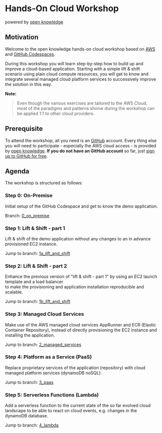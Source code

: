 # Hands-On Cloud Workshop
powered by [open knowledge](https://www.openknowledge.de)

## Motivation 

Welcome to the open knowledge hands-on cloud workshop based on [AWS](https://aws.amazon.com/console/) 
and [GitHub Codespaces](https://github.com/features/codespaces). 

During this workshop you will learn step-by-step how to build up and improve a cloud-based application. 
Starting with a simple lift & shift scenario using plain cloud compute resources, you will get to know and 
integrate several managed cloud platform services to successively improve the solution in this way.

**Note:** 
> Even though the various exercises are tailored to the AWS Cloud, most of the paradigms and patterns 
shonw during the workshop can be applied 1:1 to other cloud providers.

## Prerequisite

To attend the workshop, all you need is an [GitHub](https://github.com/) account. 
Every thing else you will need to participate - especially the AWS cloud access - is provided 
by [open knowledge](https://www.openknowledge.de). **If you do not have an GitHub account** so far, just [sign up to GitHub for free](https://github.com/).

## Agenda 

The workshop is structured as follows:

### Step 0: On-Premise

Initial setup of the GitHub Codespace and get to know the demo application.

Branch: [0_on_premise](https://github.com/openknowledge/workshop-cloud/tree/0_on_premises)

### Step 1: Lift & Shift - part 1

Lift & shift of the demo application without any changes to an in advance provisioned EC2 instance.

Jump to branch: [1a_lift_and_shift](https://github.com/openknowledge/workshop-cloud/tree/1a_lift_and_shift)


### Step 2: Lift & Shift - part 2

Enhance the previous version of "lift & shift - part 1" by using an EC2 launch template and a load balancer  
to make the provisioning and application installation reproducible and scalable.

Jump to branch: [1b_lift_and_shift](https://github.com/openknowledge/workshop-cloud/tree/1b_lift_and_shift)

### Step 3: Managed Cloud Services 

Make use of the AWS managed cloud services AppRunner and ECR (Elastic Container Repository), instead of directly 
provisioning the EC2 instance and installing the application.

Jump to branch: [2_managed_services](https://github.com/openknowledge/workshop-cloud/tree/2_managed_services)

### Step 4: Platform as a Service (PaaS)

Replace proprietary services of the application (repository) with cloud managed platform services (dynamoDB noSQL).   

Jump to branch: [3_paas](https://github.com/openknowledge/workshop-cloud/tree/3_paas)

### Step 5: Serverless Functions (Lambda)

Add a serverless function to the current state of the so far evolved cloud landscape to be able to react on cloud events,
e.g. changes in the dynamoDB database. 

Jump to branch: [4_lambda](https://github.com/openknowledge/workshop-cloud/tree/4_lambda)
